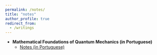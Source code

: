 ```yaml
---
permalink: /notes/
title: "notes"
author_profile: true
redirect_from: 
  - /writings
---
```


* **Mathematical Foundations of Quantum Mechanics (in Portuguese)**
  *  [Notes (in Portuguese)](https://github.com/jcbarczyszyn/jcbarczyszyn.github.io/blob/master/files/notas_fmq.pdf)

